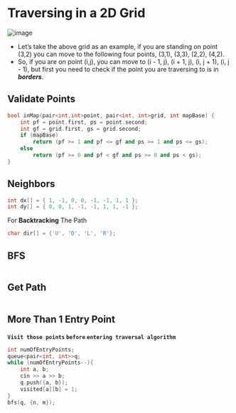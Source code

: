 # Traversing in a 2D Grid
![image](https://user-images.githubusercontent.com/99830416/233385168-a2677c80-264f-4cad-985c-cbfe0ea4d1ce.png)

- Let’s take the above grid as an example, if you are standing on point (3,2) you can move to the following four points, (3,1), (3,3), (2,2), (4,2).
- So, if you are on point (i,j), you can move to (i - 1, j), (i + 1, j), (i, j + 1), (i, j - 1), but first you need to check if the point you are traversing to is in _**borders**_.

## Validate Points
```cpp
bool inMap(pair<int,int>point, pair<int, int>grid, int mapBase) {
    int pf = point.first, ps = point.second;
    int gf = grid.first, gs = grid.second;
    if (mapBase)
        return (pf >= 1 and pf <= gf and ps >= 1 and ps <= gs);
    else
        return (pf >= 0 and pf < gf and ps >= 0 and ps < gs);
}
```

## Neighbors
```cpp
int dx[] = { 1, -1, 0, 0, -1, -1, 1, 1 };
int dy[] = { 0, 0, 1, -1, -1, 1, 1, -1 };
```
For **Backtracking** The Path
```cpp
char dir[] = {'U', 'D', 'L', 'R'};
```

## BFS
```cpp

```

## Get Path
```cpp


```

## More Than 1 Entry Point
**`Visit those points` `before` `entering traversal algorithm`**
```cpp
int numOfEntryPoints;
queue<pair<int, int>>q;
while (numOfEntryPoints--){
    int a, b;
    cin >> a >> b;
    q.push({a, b});
    visited[a][b] = 1;
}
bfs(q, {n, m});
```

